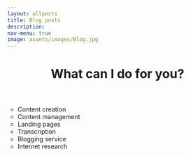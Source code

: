 ```yaml
---
layout: allposts
title: Blog posts
description: 
nav-menu: true
image: assets/images/Blog.jpg
---
```

<!-- Main -->
<div id="main">
<div class="inner">
     <header>
       <h1>What can I do for you?</h1>
     </header>
     <ul type = "circle">
       <li>Content creation</li>
       <li>Content management</li>
       <li>Landing pages</li>
       <li>Transcription</li>
       <li>Blogging service</li>
       <li>Internet research</li>
     </ul>
</div>



